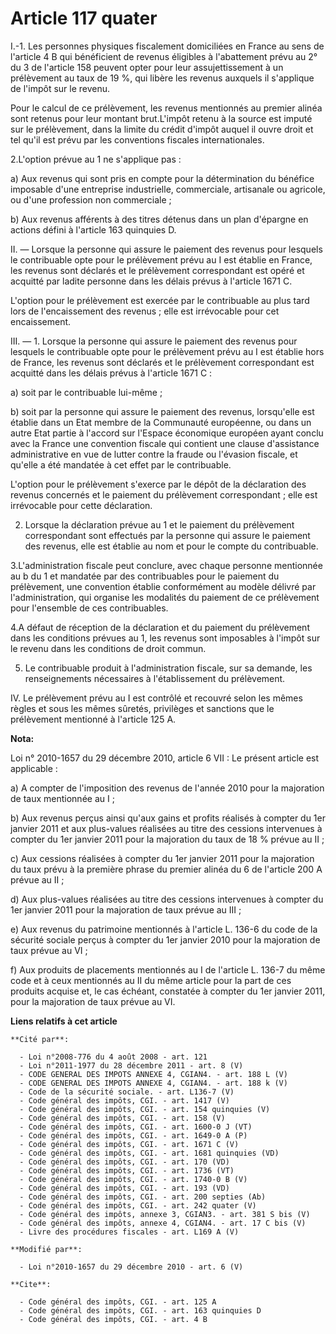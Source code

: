 # Article 117 quater

I.-1. Les personnes physiques fiscalement domiciliées en France au sens de l'article 4 B qui bénéficient de revenus éligibles
à l'abattement prévu au 2° du 3 de l'article 158 peuvent opter pour leur assujettissement à un prélèvement au taux de 19 %,
qui libère les revenus auxquels il s'applique de l'impôt sur le revenu. 

Pour le calcul de ce prélèvement, les revenus mentionnés au premier alinéa sont retenus pour leur montant brut.L'impôt retenu
à la source est imputé sur le prélèvement, dans la limite du crédit d'impôt auquel il ouvre droit et tel qu'il est prévu par
les conventions fiscales internationales. 

2.L'option prévue au 1 ne s'applique pas : 

a) Aux revenus qui sont pris en compte pour la détermination du bénéfice imposable d'une entreprise industrielle,
commerciale, artisanale ou agricole, ou d'une profession non commerciale ; 

b) Aux revenus afférents à des titres détenus dans un plan d'épargne en actions défini à l'article 163 quinquies D. 

II. ― Lorsque la personne qui assure le paiement des revenus pour lesquels le contribuable opte pour le prélèvement prévu au
I est établie en France, les revenus sont déclarés et le prélèvement correspondant est opéré et acquitté par ladite personne
dans les délais prévus à l'article 1671 C.

L'option pour le prélèvement est exercée par le contribuable au plus tard lors de l'encaissement des revenus ; elle est
irrévocable pour cet encaissement. 

III. ― 1. Lorsque la personne qui assure le paiement des revenus pour lesquels le contribuable opte pour le prélèvement prévu
au I est établie hors de France, les revenus sont déclarés et le prélèvement correspondant est acquitté dans les délais
prévus à l'article 1671 C : 

a) soit par le contribuable lui-même ; 

b) soit par la personne qui assure le paiement des revenus, lorsqu'elle est établie dans un Etat membre de la Communauté
européenne, ou dans un autre Etat partie à l'accord sur l'Espace économique européen ayant conclu avec la France une
convention fiscale qui contient une clause d'assistance administrative en vue de lutter contre la fraude ou l'évasion
fiscale, et qu'elle a été mandatée à cet effet par le contribuable.

L'option pour le prélèvement s'exerce par le dépôt de la déclaration des revenus concernés et le paiement du prélèvement
correspondant ; elle est irrévocable pour cette déclaration. 

2. Lorsque la déclaration prévue au 1 et le paiement du prélèvement correspondant sont effectués par la personne qui assure
le paiement des revenus, elle est établie au nom et pour le compte du contribuable. 

3.L'administration fiscale peut conclure, avec chaque personne mentionnée au b du 1 et mandatée par des contribuables pour le
paiement du prélèvement, une convention établie conformément au modèle délivré par l'administration, qui organise les
modalités du paiement de ce prélèvement pour l'ensemble de ces contribuables. 

4.A défaut de réception de la déclaration et du paiement du prélèvement dans les conditions prévues au 1, les revenus sont
imposables à l'impôt sur le revenu dans les conditions de droit commun. 

5. Le contribuable produit à l'administration fiscale, sur sa demande, les renseignements nécessaires à l'établissement du
prélèvement. 

IV. Le prélèvement prévu au I est contrôlé et recouvré selon les mêmes règles et sous les mêmes sûretés, privilèges et
sanctions que le prélèvement mentionné à l'article 125 A.

**Nota:**

Loi n° 2010-1657 du 29 décembre 2010, article 6 VII : Le présent article est applicable : 

a)  A compter de l'imposition des revenus de l'année 2010  pour la majoration de taux mentionnée au I ; 

b) Aux  revenus perçus ainsi qu'aux gains et profits réalisés à compter du 1er  janvier 2011 et aux plus-values réalisées au
titre des cessions  intervenues à compter du 1er janvier 2011 pour la majoration du taux de  18 % prévue au II ; 

c) Aux cessions réalisées à  compter du 1er janvier 2011 pour la majoration du taux prévu à la  première phrase du premier
alinéa du 6 de l'article 200 A prévue au II ;  

d) Aux plus-values réalisées au titre des cessions  intervenues à compter du 1er janvier 2011 pour la majoration de taux
prévue au III ; 

e) Aux revenus du patrimoine  mentionnés à l'article L. 136-6 du code de la sécurité sociale perçus   à compter du 1er
janvier 2010 pour la majoration de taux prévue au VI ;  

f) Aux produits de placements mentionnés au I de  l'article L. 136-7 du même code et à ceux mentionnés au II du même  article
pour la part de ces produits acquise et, le cas échéant,  constatée à compter du 1er janvier 2011, pour la majoration de taux
prévue au VI.

**Liens relatifs à cet article**

	**Cité par**:

	  - Loi n°2008-776 du 4 août 2008 - art. 121
	  - Loi n°2011-1977 du 28 décembre 2011 - art. 8 (V)
	  - CODE GENERAL DES IMPOTS ANNEXE 4, CGIAN4. - art. 188 L (V)
	  - CODE GENERAL DES IMPOTS ANNEXE 4, CGIAN4. - art. 188 k (V)
	  - Code de la sécurité sociale. - art. L136-7 (V)
	  - Code général des impôts, CGI. - art. 1417 (V)
	  - Code général des impôts, CGI. - art. 154 quinquies (V)
	  - Code général des impôts, CGI. - art. 158 (V)
	  - Code général des impôts, CGI. - art. 1600-0 J (VT)
	  - Code général des impôts, CGI. - art. 1649-0 A (P)
	  - Code général des impôts, CGI. - art. 1671 C (V)
	  - Code général des impôts, CGI. - art. 1681 quinquies (VD)
	  - Code général des impôts, CGI. - art. 170 (VD)
	  - Code général des impôts, CGI. - art. 1736 (VT)
	  - Code général des impôts, CGI. - art. 1740-0 B (V)
	  - Code général des impôts, CGI. - art. 193 (VD)
	  - Code général des impôts, CGI. - art. 200 septies (Ab)
	  - Code général des impôts, CGI. - art. 242 quater (V)
	  - Code général des impôts, annexe 3, CGIAN3. - art. 381 S bis (V)
	  - Code général des impôts, annexe 4, CGIAN4. - art. 17 C bis (V)
	  - Livre des procédures fiscales - art. L169 A (V)

	**Modifié par**:

	  - Loi n°2010-1657 du 29 décembre 2010 - art. 6 (V)

	**Cite**:

	  - Code général des impôts, CGI. - art. 125 A
	  - Code général des impôts, CGI. - art. 163 quinquies D
	  - Code général des impôts, CGI. - art. 4 B
